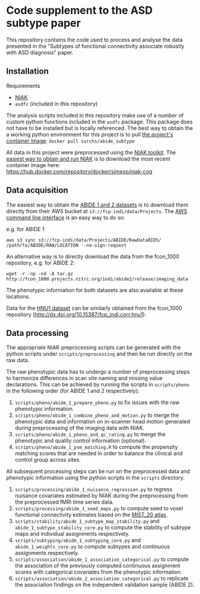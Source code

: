 # Code supplement to the ASD subtype paper
This repository contains the code used to process and analyse the data presented in the "Subtypes of functional connectivity associate robustly with ASD diagnosis" paper. 

## Installation
Requirements
- [NIAK](http://niak.simexp-lab.org/build/html/index.html)
- `asdfc` (included in this repository)

The analysis scripts included in this repository make use of a number of custom python functions included in the `asdfc` package. This package does not have to be installed but is locally referenced. The best way to obtain the a working python environment for this project is to pull [the project's container image](https://hub.docker.com/r/surchs/abide_subtype): 
`docker pull surchs/abide_subtype`

All data in this project were preprocessed using the [NIAK toolkit](http://niak.simexp-lab.org/build/html/index.html). The [easiest way to obtain and run NIAK](http://niak.simexp-lab.org/build/html/INSTALLATION.html) is to download the most recent container image here: https://hub.docker.com/repository/docker/simexp/niak-cog

## Data acquisition
The easiest way to obtain the [ABIDE 1 and 2 datasets](http://fcon_1000.projects.nitrc.org/indi/abide/) is to download them directly from their AWS bucket at `s3://fcp-indi/data/Projects`. The [AWS command line interface](https://aws.amazon.com/cli/) is an easy way to do so:

e.g. for ABIDE 1
```
aws s3 sync s3://fcp-indi/data/Projects/ABIDE/RawDataBIDS/ /path/to/ABIDE/RAW/LOCATION --no-sign-request
```

An alternative way is to directly download the data from the fcon_1000 repository, e.g. for ABIDE 2:
```
wget -r -np -nd -A tar.gz http://fcon_1000.projects.nitrc.org/indi/abide2/release/imaging_data
```
The phenotypic information for both datasets are also available at these locations.

Data for the [HNU1 dataset](http://fcon_1000.projects.nitrc.org/indi/CoRR/html/hnu_1.html) can be similarly obtained from the fcon_1000 repository (http://dx.doi.org/10.15387/fcp_indi.corr.hnu1).

## Data processing
The appropriate NIAK preprocessing scripts can be generated with the python scripts under `scripts/preprocessing` and then be run directly on the raw data.

The raw phenotypic data has to undergo a number of preprocessing steps to harmonize differences in scan site naming and missing value declarations. This can be achieved by running the scripts in `scripts/pheno` in the following order (for ABIDE 1 and 2 respectively):

1. `scripts/pheno/abide_1_prepare_pheno.py` to fix issues with the raw phenotypic information.
2. `scripts/pheno/abide_1_combine_pheno_and_motion.py` to merge the phenotypic data and information on in-scanner head motion generated during preprocessing of the imaging data with NIAK.
3. `scripts/pheno/abide_1_pheno_and_qc_rating.py` to merge the phenotypic and quality control information (optional).
4. `scripts/pheno/abide_1_psm_matching.R` to compute the propensity matching scores that are needed in order to balance the clinical and control group across sites.

All subsequent processing steps can be run on the preprocessed data and phenotypic information using the python scripts in the `scripts` directory.

1. `scripts/processing/abide_1_nuisance_regression.py` to regress nuisance covariates estimated by NIAK during the preprocessing from the preprocessed fMRI time series data.
2. `scripts/processing/abide_1_seed_maps.py` to compute seed to voxel functional connectivity estimates based on the [MIST_20 atlas](https://mniopenresearch.org/articles/1-3/v2).
3. `scripts/stability/abide_1_subtype_map_stability.py` and `abide_1_subtype_stability_core.py` to compute the stability of subtype maps and individual assignments respectively.
4. `scripts/subtyping/abide_1_subtyping_core.py` and `abide_1_weights_core.py` to compute subtypes and continuous assignments respectively.
5. `scripts/association/abide_1_association_categorical.py` to compute the association of the previously computed continuous assignment scores with categorical covariates from the phenotypic information.
6. `scripts/association/abide_2_association_categorical.py` to replicate the association findings on the independent validation sample (ABIDE 2).